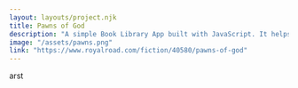 ```yaml
---
layout: layouts/project.njk
title: Pawns of God
description: "A simple Book Library App built with JavaScript. It helps readers have a good list of books they are eiter currently reading or have finished reading."
image: "/assets/pawns.png"
link: "https://www.royalroad.com/fiction/40580/pawns-of-god"
---
```


arst

